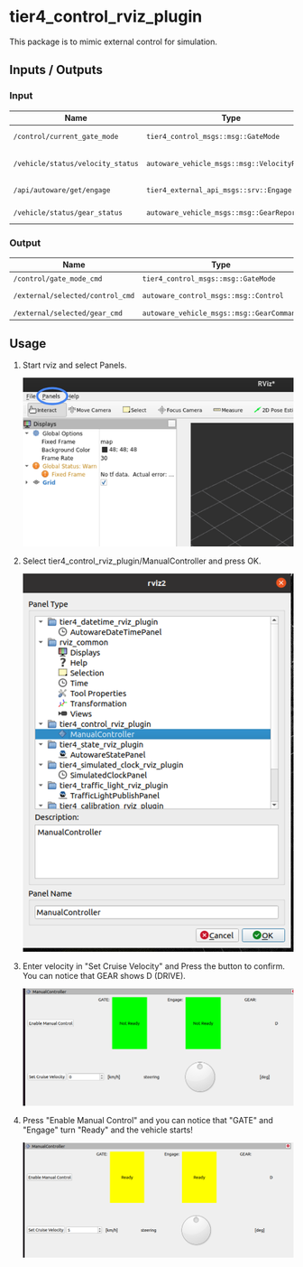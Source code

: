 # tier4_control_rviz_plugin

This package is to mimic external control for simulation.

## Inputs / Outputs

### Input

| Name                              | Type                                         | Description             |
| --------------------------------- | -------------------------------------------- | ----------------------- |
| `/control/current_gate_mode`      | `tier4_control_msgs::msg::GateMode`          | Current GATE mode       |
| `/vehicle/status/velocity_status` | `autoware_vehicle_msgs::msg::VelocityReport` | Current velocity status |
| `/api/autoware/get/engage`        | `tier4_external_api_msgs::srv::Engage`       | Getting Engage          |
| `/vehicle/status/gear_status`     | `autoware_vehicle_msgs::msg::GearReport`     | The state of GEAR       |

### Output

| Name                             | Type                                      | Description     |
| -------------------------------- | ----------------------------------------- | --------------- |
| `/control/gate_mode_cmd`         | `tier4_control_msgs::msg::GateMode`       | GATE mode       |
| `/external/selected/control_cmd` | `autoware_control_msgs::msg::Control`     | Control command |
| `/external/selected/gear_cmd`    | `autoware_vehicle_msgs::msg::GearCommand` | GEAR            |

## Usage

1. Start rviz and select Panels.

   ![select_panels](./images/select_panels.png)

2. Select tier4_control_rviz_plugin/ManualController and press OK.

   ![select_manual_controller](./images/select_manual_controller.png)

3. Enter velocity in "Set Cruise Velocity" and Press the button to confirm. You can notice that GEAR shows D (DRIVE).

   ![manual_controller_not_ready](./images/manual_controller_not_ready.png)

4. Press "Enable Manual Control" and you can notice that "GATE" and "Engage" turn "Ready" and the vehicle starts!

   ![manual_controller_ready](./images/manual_controller_ready.png)
